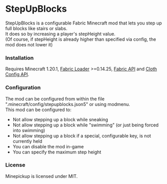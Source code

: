 # StepUpBlocks
StepUpBlocks is a configurable Fabric Minecraft mod that lets you step up full blocks like stairs or slabs.\
It does so by increasing a player's stepHeight value.\
(Of course, if stepHeight is already higher than specified via config, the mod does not lower it)

### Installation
Requires Minecraft 1.20.1, [Fabric Loader](https://fabricmc.net/) >=0.14.25, [Fabric API](https://www.curseforge.com/minecraft/mc-mods/fabric-api) and [Cloth Config API](https://www.curseforge.com/minecraft/mc-mods/cloth-config).

### Configuration
The mod can be configured from within the file ".minecraft/config/stepupblocks.json5" or using modmenu.\
This mod can be configured to:
* Not allow stepping up a block while sneaking
* Not allow stepping up a block while "swimming" (or just being forced into swimming)
* Not allow stepping up a block if a special, configurable key, is not currently held
* You can disable the mod in-game
* You can specify the maximum step height

### License
Minepickup is licensed under MIT.